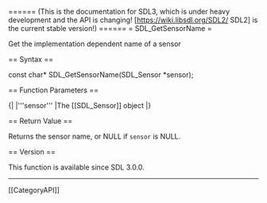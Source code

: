 ====== (This is the documentation for SDL3, which is under heavy development and the API is changing! [https://wiki.libsdl.org/SDL2/ SDL2] is the current stable version!) ======
= SDL_GetSensorName =

Get the implementation dependent name of a sensor 

== Syntax ==

<syntaxhighlight lang='c'>
const char* SDL_GetSensorName(SDL_Sensor *sensor);
</syntaxhighlight>

== Function Parameters ==

{|
|'''sensor'''
|The [[SDL_Sensor]] object
|}

== Return Value ==

Returns the sensor name, or NULL if <code>sensor</code> is NULL.

== Version ==

This function is available since SDL 3.0.0.

----
[[CategoryAPI]]


